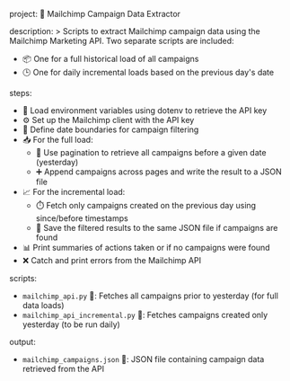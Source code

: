 project: 📧 Mailchimp Campaign Data Extractor

description: >
  Scripts to extract Mailchimp campaign data using the Mailchimp Marketing API.
  Two separate scripts are included:
  - 📦 One for a full historical load of all campaigns
  - 🕒 One for daily incremental loads based on the previous day's date

steps:
  - 🔐 Load environment variables using dotenv to retrieve the API key
  - ⚙️ Set up the Mailchimp client with the API key
  - 📅 Define date boundaries for campaign filtering
  - 📥 For the full load:
      - 🔄 Use pagination to retrieve all campaigns before a given date (yesterday)
      - ➕ Append campaigns across pages and write the result to a JSON file
  - 📈 For the incremental load:
      - ⏱️ Fetch only campaigns created on the previous day using since/before timestamps
      - 💾 Save the filtered results to the same JSON file if campaigns are found
  - 📊 Print summaries of actions taken or if no campaigns were found
  - ❌ Catch and print errors from the Mailchimp API

scripts:
  - `mailchimp_api.py` 🧹: Fetches all campaigns prior to yesterday (for full data loads)
  - `mailchimp_api_incremental.py` 🔁: Fetches campaigns created only yesterday (to be run daily)

output:
  - `mailchimp_campaigns.json` 📄: JSON file containing campaign data retrieved from the API

